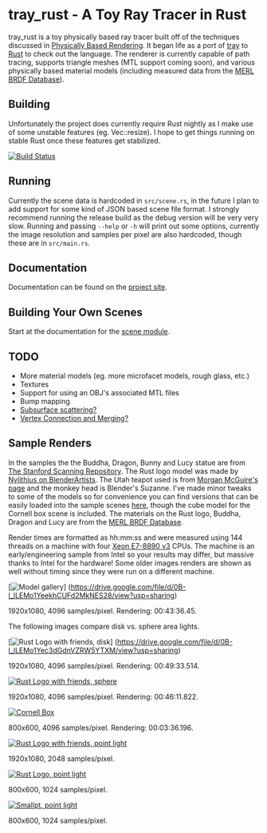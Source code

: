 tray\_rust - A Toy Ray Tracer in Rust
===
tray\_rust is a toy physically based ray tracer built off of the techniques
discussed in [Physically Based Rendering](http://pbrt.org/). It began life as a port of
[tray](https://github.com/Twinklebear/tray) to [Rust](http://www.rust-lang.org) to check out the language.
The renderer is currently capable of path tracing, supports triangle meshes (MTL support coming soon),
and various physically based material models (including measured data from the
[MERL BRDF Database](http://www.merl.com/brdf/)).

Building
---
Unfortunately the project does currently require Rust nightly as I make use of some unstable features
(eg. Vec::resize). I hope to get things running on stable Rust once these features get stabilized.

[![Build Status](https://travis-ci.org/Twinklebear/tray_rust.svg?branch=master)](https://travis-ci.org/Twinklebear/tray_rust)

Running
---
Currently the scene data is hardcoded in `src/scene.rs`, in the future I plan to add support for some
kind of JSON based scene file format. I strongly recommend running the release build as the debug version
will be very very slow. Running and passing `--help` or `-h` will print out some options, currently
the image resolution and samples per pixel are also hardcoded, though these are in `src/main.rs`.

Documentation
---
Documentation can be found on the [project site](http://www.willusher.io/tray_rust/tray_rust/).

Building Your Own Scenes
---
Start at the documentation for the [scene module](http://www.willusher.io/tray_rust/tray_rust/scene/index.html).

TODO
---
- More material models (eg. more microfacet models, rough glass, etc.)
- Textures
- Support for using an OBJ's associated MTL files
- Bump mapping
- [Subsurface scattering?](http://en.wikipedia.org/wiki/Subsurface_scattering)
- [Vertex Connection and Merging?](http://iliyan.com/publications/VertexMerging)

Sample Renders
---
In the samples the the Buddha, Dragon, Bunny and Lucy statue are from
[The Stanford Scanning Repository](http://graphics.stanford.edu/data/3Dscanrep/).
The Rust logo model was made by
[Nylithius on BlenderArtists](http://blenderartists.org/forum/showthread.php?362836-Rust-language-3D-logo).
The Utah teapot used is from [Morgan McGuire's page](http://graphics.cs.williams.edu/data/meshes.xml) and
the monkey head is Blender's Suzanne. I've made minor tweaks to some of the models so for convenience
you can find versions that can be easily loaded into the sample scenes [here](https://drive.google.com/folderview?id=0B-l_lLEMo1YeflUzUndCd01hOHhRNUhrQUowM3hVd2pCc3JrSXRiS3FQSzRYLWtGcGM0eGc&usp=sharing), though the
cube model for the Cornell box scene is included.
The materials on the Rust logo, Buddha, Dragon and Lucy are from the
[MERL BRDF Database](http://www.merl.com/brdf/).

Render times are formatted as hh:mm:ss and were measured using 144 threads on a machine with four
[Xeon E7-8890 v3](http://ark.intel.com/products/84685/Intel-Xeon-Processor-E7-8890-v3-45M-Cache-2_50-GHz)
CPUs. The machine is an early/engineering sample from Intel so your results may differ, but massive thanks to
Intel for the hardware! Some older images renders are shown as well without timing since they were
run on a different machine.

[![Model gallery](https://lh4.googleusercontent.com/NODU-OXFSgoyT6lt_7LcvzoLQWYiV_Pf7mfs5kN8nkdX99WCYL1dXwsjOfG_Ei6_8YJC1qUsd_hhRwk=w2526-h1226)]
(https://drive.google.com/file/d/0B-l_lLEMo1YeekhCUFd2MkNES28/view?usp=sharing)

1920x1080, 4096 samples/pixel. Rendering: 00:43:36.45.

The following images compare disk vs. sphere area lights.

[![Rust Logo with friends, disk](https://lh3.googleusercontent.com/76Id8M-MzvMSDgmNVWaZbNcF8_8ZbAKu5A2PUj_7tkayDxYPSoICKr3r0rcq9XLLLPjopmw7Ybe-4T0=w2526-h1226)]
(https://drive.google.com/file/d/0B-l_lLEMo1Yec3dGdnVZRW5YTXM/view?usp=sharing)

1920x1080, 4096 samples/pixel. Rendering: 00:49:33.514.

[![Rust Logo with friends, sphere](http://i.imgur.com/N06g1hW.jpg)](http://i.imgur.com/N06g1hW.jpg)

1920x1080, 4096 samples/pixel. Rendering: 00:46:11.822.

[![Cornell Box](http://i.imgur.com/Nea7P64.png)](http://i.imgur.com/Nea7P64.png)

800x600, 4096 samples/pixel. Rendering: 00:03:36.196.

[![Rust Logo with friends, point light](http://i.imgur.com/9QU6fOU.png)](http://i.imgur.com/9QU6fOU.png)

1920x1080, 2048 samples/pixel.

[![Rust Logo, point light](http://i.imgur.com/JouSgr5.png)](http://i.imgur.com/JouSgr5.png)

800x600, 1024 samples/pixel.

[![Smallpt, point light](http://i.imgur.com/fUEv6Au.png)](http://i.imgur.com/fUEv6Au.png)

800x600, 1024 samples/pixel.


